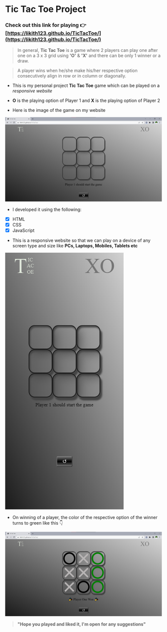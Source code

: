 # Tic Tac Toe Project

### Check out this link for playing 👉 [https://likith123.github.io/TicTacToe/](https://likith123.github.io/TicTacToe/)

>  In general, **Tic Tac Toe** is a game where 2 players can play one after one on a 3 x 3 grid using **'O'** & **'X'** and there can be only 1 winner or a draw.

> A player wins when he/she make his/her respective option consecutively align in row or in column or diagonally.

- This is my personal project **Tic Tac Toe** game which can be played on a *responsive website*
- **O** is the playing option of Player 1 and **X** is the playing option of Player 2

- Here is the image of the game on my website

![Image 1](./img/TicTacToe-pc.png)

- I developed it using the following:

- [x] HTML
- [x] CSS
- [x] JavaScript

- This is a responsive website so that we can play on a device of any screen type and size like **PCs, Laptops, Mobiles, Tablets etc**

![Image 2](./img/TicTacToe-mobile.png)

- On winning of a player, the color of the respective option of the winner turns to green like this 👇 

![Image 3](./img/TicTacToe-onWin.png)

>  **"Hope you played and liked it, I'm open for any suggestions"**
